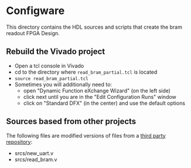 # Configware

This directory contains the HDL sources and scripts that create the bram readout FPGA Design.

## Rebuild the Vivado project

- Open a tcl console in Vivado
- cd to the directory where ```read_bram_partial.tcl``` is located
- ```source read_bram_partial.tcl```
- Sometimes you will additionally need to:
  - open "Dynamic Function eXchange Wizard" (on the left side)
  - click next until you are in the "Edit Configuration Runs" window
  - click on "Standard DFX" (in the center) and use the default options

## Sources based from other projects

The following files are modified versions of files from a [third party repository](https://github.com/FlippingLogic/fpga_read_bram):

- srcs/new_uart.v
- srcs/read_bram.v
